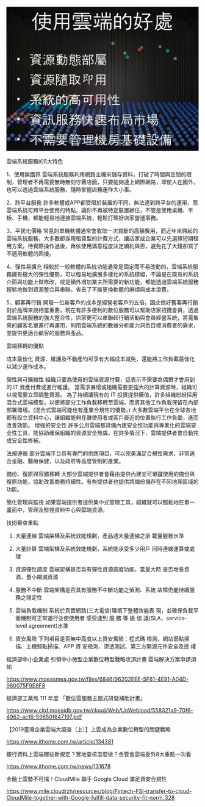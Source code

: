 










![](fig/20220411151031.png)




雲端系統服務的5大特色
 
1、使用無國界
雲端系統服務利用網路主機來儲存資料，打破了時間與空間的限制，管理者不再需要無時無刻守著店面，只要能夠連上網際網路，即使人在國外，也可以透過雲端系統服務，隨時掌握店務運作大小事。
 
2、跨平台服務
許多軟體或APP都受限於裝置的不同，無法達到跨平台的運用，而雲端系統可跨平台使用的特點，讓你不再被特定裝置綁住，不管是使用桌機、平板、手機，都能輕易地連接雲端系統，輕鬆打理好店家營運事務。
 
3、平民化價格
常見的單機軟體通常會收取一次買斷的高額費用，而近年來興起的雲端系統服務，大多數都採用租賃型的計費方式，讓店家或企業可以先選擇短期租用方案，待實際操作過後，再依使用滿意程度決定續約與否，避免花了大錢卻買了不適用軟體的困擾。
 
4、彈性易擴充
相較於一般軟體的系統功能通常是固定而不易改動的，雲端系統服務擁有極大的彈性優勢，可以輕易地擴展多樣化的系統模組，不論是在既有的系統介面與功能上做修改，或是額外增加業主所需要的新功能，都能透過雲端系統服務輕鬆地做到資源整合與串聯，省去了不斷更換軟體的麻煩與成本浪費。
 
5、顧客再行銷
開發一位新客戶的成本是經營老客戶的五倍，因此做好舊客再行銷對於品牌來說相當重要，現在有許多便利的數位服務可以幫助店家招攬會員，透過雲端系統服務的強大整合性，店家更可以串聯起行銷活動與會員經營系統，將蒐集來的顧客名單進行再運用，利用雲端系統的數據分析能力洞悉目標消費者的需求，並提供更適合顧客的服務與產品。



雲端移轉的優點

成本最佳化
資源、維護及不動產均可享有大幅成本減免，還能將工作負載最佳化以減少運作成本。

彈性與可擴縮性
組織只要為使用的雲端資源付費，這表示不需要為偶爾才會用到的 IT 資產付費或進行維護。
當需求暴增或組織需要更強大的計算資源時，組織可以視需要立即調整資源。
為了持續讓現有的 IT 投資提供價值，許多組織紛紛採用混合式雲端模型，以便將部分工作負載移轉至雲端，而將其他工作負載保留在內部部署環境。(混合式雲端可能也有產業合規性的優勢。)
大多數雲端平台在全球各地都有設立資料中心，讓組織能夠在離使用者或客戶最近的位置執行工作負載，進而改善效能。
增強的安全性
許多公用雲端都具備內建安全性功能與專業化的雲端安全性工具，能協助確保組織的資源安全無虞。在許多情況下，雲端提供者會自動完成安全性修補。

法規遵循
部分雲端平台具有專門的供應項目，可以完美滿足合規性需求，非常適合金融、醫療保健，以及政府等高度管制的產業。

備份、復原與容錯移轉
大部分雲端提供者會藉由提供內建並可單鍵使用的備份與復原功能，協助改善商務持續性。有些提供者也提供將備份儲存在不同地理區域的功能。

簡化管理與監視
如果雲端提供者提供集中式管理工具，組織就可以輕鬆地在單一畫面中，管理及監視資料中心與雲端資源。





技術審查重點

1. 大量連線 
雲端架構及系統效能規劃，產品遇大量連線之承
載量服務水準

2. 大量計算 
雲端架構及系統效能規劃，系統能承受多少用戶
同時連線運算或處理

3. 資源彈性調度 
雲端架構是否具有彈性資源調度功能，當量大時
是否增長資源，量小縮減資源

4. 服務不中斷 
雲端架構是否具有服務不中斷功能之偵測、系統
故障仍能持續服務之穩定性

5. 雲端負載機制
系統於真實網路(三大電信)環境下整體效能表
現，並確保負載平衡機制可正常運行並使使用者
感受達到 服 務 等 級 協 議(SLA，service-level
agreement)水準

6. 資安風險
下列項目是否無中高度以上資安風險：程式碼
檢測、網站弱點掃描、主機弱點掃描、APP 資
安檢測、滲透測試、第三方開源元件安全及授
權





經濟部中小企業處
引領中小微型企業數位轉型戰略攻頂計畫
雲端解決方案申請須知

<https://www.moeasmea.gov.tw/files/6846/96202EEE-5F61-4E91-A04D-980075F9E8F8>




經濟部工業局 111 年度
「數位雲服務主題式研發補助計畫」

<https://www.citd.moeaidb.gov.tw/cloud/Web/UpWebload/558321a9-70f6-4962-ac16-59650f647197.pdf>



【2019臺灣企業雲端大調查（上）】上雲成為企業數位轉型的關鍵戰略

<https://www.ithome.com.tw/article/134381>



銀行資料上雲端哪些新規定？實地查核怎麼做？金管會雲端委外8大重點一次看

<https://www.ithome.com.tw/news/131678>



金融上雲勢不可擋！CloudMile 聯手 Google Cloud 滿足資安合規性

<https://www.mile.cloud/zh/resources/blog/Fintech-FSI-transfer-to-cloud-CloudMile-together-with-Google-fulfill-data-security-fit-norm_328>















